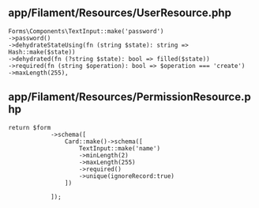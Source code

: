 ## app/Filament/Resources/UserResource.php
```
Forms\Components\TextInput::make('password')
->password()
->dehydrateStateUsing(fn (string $state): string => Hash::make($state))
->dehydrated(fn (?string $state): bool => filled($state))
->required(fn (string $operation): bool => $operation === 'create')
->maxLength(255),
```
## app/Filament/Resources/PermissionResource.php
```
return $form
            ->schema([
                Card::make()->schema([
                    TextInput::make('name')
                    ->minLength(2)
                    ->maxLength(255)
                    ->required()
                    ->unique(ignoreRecord:true)
                ])

            ]);
```
